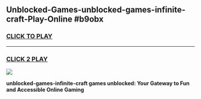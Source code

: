 
## Unblocked-Games-unblocked-games-infinite-craft-Play-Online #b9obx
<h3>
<a href="https://news.freeplayer.one?title=unblocked-games-infinite-craft&ref=3">CLICK TO PLAY</a></h3>
<hr>

<h3>
<a href="https://news.freeplayer.one?title=unblocked-games-infinite-craft&ref=3">CLICK 2 PLAY</a>
  
</h3>

<a href="https://news.freeplayer.one?title=unblocked-games-infinite-craft&ref=3"><img src="https://clearcache.store/games.png"></a>


**unblocked-games-infinite-craft games unblocked: Your Gateway to Fun and Accessible Online Gaming**
